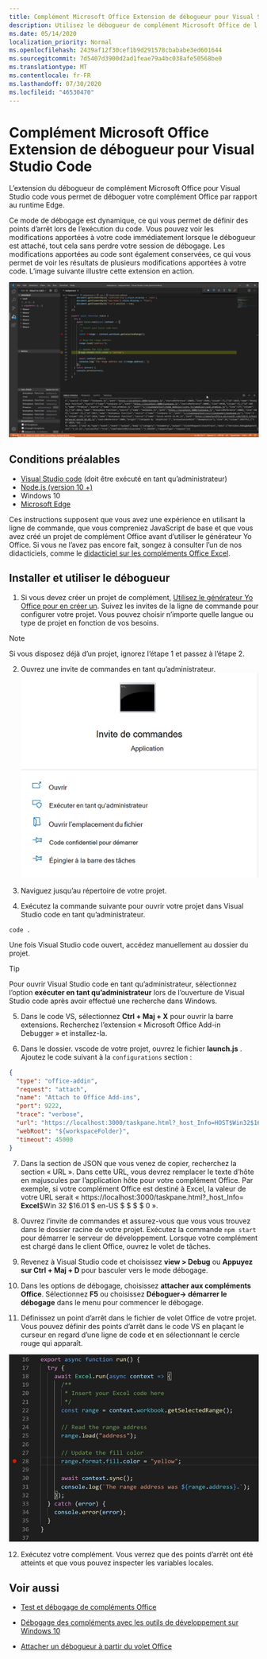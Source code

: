 ```yaml
---
title: Complément Microsoft Office Extension de débogueur pour Visual Studio Code
description: Utilisez le débogueur de complément Microsoft Office de l’extension de code Visual Studio pour déboguer votre complément Office.
ms.date: 05/14/2020
localization_priority: Normal
ms.openlocfilehash: 2439af12f30cef1b9d291578cbababe3ed601644
ms.sourcegitcommit: 7d5407d3900d2ad1feae79a4bc038afe50568be0
ms.translationtype: MT
ms.contentlocale: fr-FR
ms.lasthandoff: 07/30/2020
ms.locfileid: "46530470"
---
```

# <a name="microsoft-office-add-in-debugger-extension-for-visual-studio-code"></a>Complément Microsoft Office Extension de débogueur pour Visual Studio Code

L’extension du débogueur de complément Microsoft Office pour Visual Studio code vous permet de déboguer votre complément Office par rapport au runtime Edge.

Ce mode de débogage est dynamique, ce qui vous permet de définir des points d’arrêt lors de l’exécution du code. Vous pouvez voir les modifications apportées à votre code immédiatement lorsque le débogueur est attaché, tout cela sans perdre votre session de débogage. Les modifications apportées au code sont également conservées, ce qui vous permet de voir les résultats de plusieurs modifications apportées à votre code. L’image suivante illustre cette extension en action.

![Extension de débogage du complément Office AddIn débogage d’une section de compléments Excel](../images/vs-debugger-extension-for-office-addins.jpg)

## <a name="prerequisites"></a>Conditions préalables

- [Visual Studio code](https://code.visualstudio.com/) (doit être exécuté en tant qu’administrateur)
- [Node.js (version 10 +)](https://nodejs.org/)
- Windows 10
- [Microsoft Edge](https://www.microsoft.com/edge)

Ces instructions supposent que vous avez une expérience en utilisant la ligne de commande, que vous compreniez JavaScript de base et que vous avez créé un projet de complément Office avant d’utiliser le générateur Yo Office. Si vous ne l’avez pas encore fait, songez à consulter l’un de nos didacticiels, comme le [didacticiel sur les compléments Office Excel](../tutorials/excel-tutorial.md).

## <a name="install-and-use-the-debugger"></a>Installer et utiliser le débogueur

1. Si vous devez créer un projet de complément, [Utilisez le générateur Yo Office pour en créer un](https://docs.microsoft.com/office/dev/add-ins/quickstarts/excel-quickstart-jquery?tabs=yeomangenerator). Suivez les invites de la ligne de commande pour configurer votre projet. Vous pouvez choisir n’importe quelle langue ou type de projet en fonction de vos besoins.

> [!NOTE]
> Si vous disposez déjà d’un projet, ignorez l’étape 1 et passez à l’étape 2.

2. Ouvrez une invite de commandes en tant qu’administrateur.
   ![Options d’invite de commandes, y compris « exécuter en tant qu’administrateur » dans Windows 10](../images/run-as-administrator-vs-code.jpg)

3. Naviguez jusqu’au répertoire de votre projet.

4. Exécutez la commande suivante pour ouvrir votre projet dans Visual Studio code en tant qu’administrateur.

```command&nbsp;line
code .
```

Une fois Visual Studio code ouvert, accédez manuellement au dossier du projet.

> [!TIP]
> Pour ouvrir Visual Studio code en tant qu’administrateur, sélectionnez l’option **exécuter en tant qu’administrateur** lors de l’ouverture de Visual Studio code après avoir effectué une recherche dans Windows.

5. Dans le code VS, sélectionnez **Ctrl + Maj + X** pour ouvrir la barre extensions. Recherchez l’extension « Microsoft Office Add-in Debugger » et installez-la.

6. Dans le dossier. vscode de votre projet, ouvrez le fichier **launch.js** . Ajoutez le code suivant à la `configurations` section :

```JSON
{
  "type": "office-addin",
  "request": "attach",
  "name": "Attach to Office Add-ins",
  "port": 9222,
  "trace": "verbose",
  "url": "https://localhost:3000/taskpane.html?_host_Info=HOST$Win32$16.01$en-US$$$$0",
  "webRoot": "${workspaceFolder}",
  "timeout": 45000
}
```

7. Dans la section de JSON que vous venez de copier, recherchez la section « URL ». Dans cette URL, vous devrez remplacer le texte d’hôte en majuscules par l’application hôte pour votre complément Office. Par exemple, si votre complément Office est destiné à Excel, la valeur de votre URL serait « https://localhost:3000/taskpane.html?_host_Info= <strong>Excel</strong>$Win 32 $16.01 $ en-US $ \$ \$ \$ 0 ».

8. Ouvrez l’invite de commandes et assurez-vous que vous vous trouvez dans le dossier racine de votre projet. Exécutez la commande `npm start` pour démarrer le serveur de développement. Lorsque votre complément est chargé dans le client Office, ouvrez le volet de tâches.

9. Revenez à Visual Studio code et choisissez **view > Debug** ou **Appuyez sur Ctrl + Maj + D** pour basculer vers le mode débogage.

10. Dans les options de débogage, choisissez **attacher aux compléments Office**. Sélectionnez **F5** ou choisissez **Déboguer-> démarrer le débogage** dans le menu pour commencer le débogage.

11. Définissez un point d’arrêt dans le fichier de volet Office de votre projet. Vous pouvez définir des points d’arrêt dans le code VS en plaçant le curseur en regard d’une ligne de code et en sélectionnant le cercle rouge qui apparaît.

![Un cercle rouge apparaît sur une ligne de code dans un code VS](../images/set-breakpoint.jpg)

12. Exécutez votre complément. Vous verrez que des points d’arrêt ont été atteints et que vous pouvez inspecter les variables locales.

## <a name="see-also"></a>Voir aussi

* [Test et débogage de compléments Office](test-debug-office-add-ins.md)

* [Débogage des compléments avec les outils de développement sur Windows 10](debug-add-ins-using-f12-developer-tools-on-windows-10.md)

* [Attacher un débogueur à partir du volet Office](attach-debugger-from-task-pane.md)

